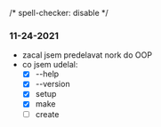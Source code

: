 /* spell-checker: disable */

### 11-24-2021
- zacal jsem predelavat nork do OOP
- co jsem udelal:
  - [x] --help
  - [x] --version
  - [x] setup
  - [x] make
  - [ ] create